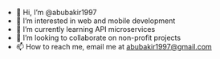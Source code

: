 - 👋 Hi, I’m @abubakir1997
- 👀 I’m interested in web and mobile development
- 🌱 I’m currently learning API microservices
- 💞️ I’m looking to collaborate on non-profit projects
- 📫 How to reach me, email me at abubakir1997@gmail.com

<!---
abubakir1997/abubakir1997 is a ✨ special ✨ repository because its `README.md` (this file) appears on your GitHub profile.
You can click the Preview link to take a look at your changes.
--->
